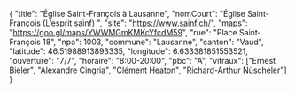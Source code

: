 {
    "title": "Église Saint-François à Lausanne",
    "nomCourt": "Église Saint-François (L’esprit sainf) ",
    "site": "https://www.sainf.ch/",
    "maps": "https://goo.gl/maps/YWWMGmKMKcYfcdM59",
    "rue": "Place Saint-François 18",
    "npa": 1003,
    "commune": "Lausanne",
    "canton": "Vaud",
    "latitude": 46.51988913893335,
    "longitude":  6.633381851553521,
    "ouverture": "7/7",
    "horaire": "8:00-20:00",
    "pbc": "A",
    "vitraux": ["Ernest Biéler", "Alexandre Cingria", "Clément Heaton", "Richard-Arthur Nüscheler"]
}